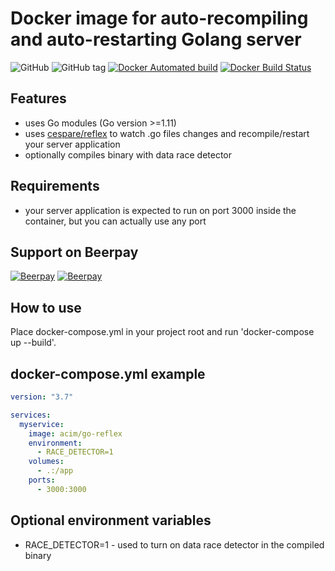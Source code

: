 # Docker image for auto-recompiling and auto-restarting Golang server

![GitHub](https://img.shields.io/github/license/acim/go-reflex.svg)
![GitHub tag](https://img.shields.io/github/tag/acim/go-reflex.svg)
[![Docker Automated build](https://img.shields.io/docker/build/acim/go-reflex.svg)](https://hub.docker.com/r/acim/go-reflex/)
[![Docker Build Status](https://img.shields.io/docker/build/acim/go-reflex.svg)](https://hub.docker.com/r/acim/go-reflex/)

## Features

* uses Go modules (Go version >=1.11)
* uses [cespare/reflex](https://github.com/cespare/reflex) to watch .go files changes and recompile/restart your server application
* optionally compiles binary with data race detector

## Requirements

* your server application is expected to run on port 3000 inside the container, but you can actually use any port

## Support on Beerpay

[![Beerpay](https://beerpay.io/acim/go-reflex/badge.svg?style=beer-square)](https://beerpay.io/acim/go-reflex)
[![Beerpay](https://beerpay.io/acim/go-reflex/make-wish.svg?style=flat-square)](https://beerpay.io/acim/go-reflex?focus=wish)

## How to use

Place docker-compose.yml in your project root and run 'docker-compose up --build'.

## docker-compose.yml example

```yaml
version: "3.7"

services:
  myservice:
    image: acim/go-reflex
    environment:
      - RACE_DETECTOR=1
    volumes:
      - .:/app
    ports:
      - 3000:3000
```

## Optional environment variables

* RACE_DETECTOR=1 - used to turn on data race detector in the compiled binary